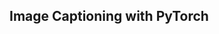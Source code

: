 ## Image Captioning with PyTorch

<!-- This repository contains an implementation of a Seq2seq neural network model for machine translation. More details on sequence to sequence machine translation and hyperparameter tuning may be found in [Massive Exploration of Neural Machine Translation Architectures](https://arxiv.org/abs/1703.03906). -->

